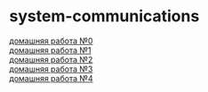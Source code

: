 # system-communications

[домашняя работа №0](/0/homework_0.md)\
[домашняя работа №1](/1/homework_1.md)\
[домашняя работа №2](/2/homework_2.md)\
[домашняя работа №3](/3/homework_3.md)\
[домашняя работа №4](/4/homework_4.md)
